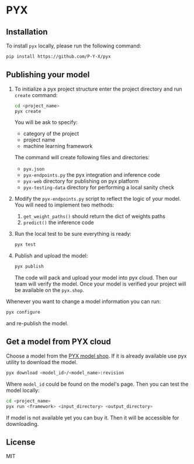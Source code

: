 # PYX

## Installation

To install `pyx` locally, please run the following command:

```bash
pip install https://github.com/P-Y-X/pyx
```

## Publishing your model

1. To initialize a pyx project structure enter the project directory and run `create` command:

    ```bash
    cd <project_name>
    pyx create
    ```

    You will be ask to specify:
    * category of the project
    * project name
    * machine learning framework

    The command will create following files and directories:
    * `pyx.json`
    * `pyx-endpoints.py` the pyx integration and inference code
    * `pyx-web` directory for publishing on pyx platform 
    * `pyx-testing-data` directory for performing a local sanity check


3. Modify the `pyx-endpoints.py` script to reflect the logic of your model.
    You will need to implement two methods:
    1. `get_weight_paths()` should return the dict of weights paths
    2. `predict()` the inference code 

4. Run the local test to be sure everything is ready:
    ```bash
    pyx test
    ```

5. Publish and upload the model:
    ```bash
    pyx publish
    ```
    The code will pack and upload your model into pyx cloud. Then our team will verify the model. Once your model is verified your project will be available on the `pyx.shop`. 

Whenever you want to change a model information you can run:
```bash
pyx configure
```
and re-publish the model.

## Get a model from PYX cloud

Choose a model from the [PYX model shop](https://beta.pyx.ai/shop). If it is already available use pyx utility to download the model. 

```bash
pyx download <model_id>/<model_name>:revision
```

Where `model_id` could be found on the model's page. 
Then you can test the model locally:

```bash
cd <project_name>
pyx run <framework> <input_directory> <output_directory>
```

If model is not available yet you can buy it. Then it will be accessible for downloading.

## License

MIT
